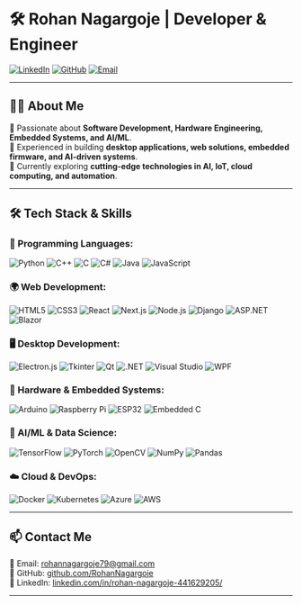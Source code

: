 # 🛠 **Rohan Nagargoje** | Developer & Engineer  

[![LinkedIn](https://img.shields.io/badge/LinkedIn-Connect-blue?style=flat&logo=linkedin)](https://www.linkedin.com/in/rohan-nagargoje-441629205/)  [![GitHub](https://img.shields.io/badge/GitHub-Profile-black?style=flat&logo=github)](https://github.com/RohanNagargoje)  [![Email](https://img.shields.io/badge/Email-Contact-red?style=flat&logo=gmail)](mailto:rohannagargoje79@gmail.com)  

---

## 👨‍💻 **About Me**  
🔹 Passionate about **Software Development, Hardware Engineering, Embedded Systems, and AI/ML**.  
🔹 Experienced in building **desktop applications, web solutions, embedded firmware, and AI-driven systems**.  
🔹 Currently exploring **cutting-edge technologies in AI, IoT, cloud computing, and automation**.  

---

## 🛠 **Tech Stack & Skills**  

### **🚀 Programming Languages:**  
![Python](https://img.shields.io/badge/Python-3776AB?style=flat&logo=python&logoColor=white) ![C++](https://img.shields.io/badge/C++-00599C?style=flat&logo=cplusplus&logoColor=white)  ![C](https://img.shields.io/badge/C-239120?style=flat&logo=c&logoColor=white)  ![C#](https://img.shields.io/badge/C%23-239120?style=flat&logo=csharp&logoColor=white)  ![Java](https://img.shields.io/badge/Java-007396?style=flat&logo=java&logoColor=white)  ![JavaScript](https://img.shields.io/badge/JavaScript-F7DF1E?style=flat&logo=javascript&logoColor=black)  

### **🌍 Web Development:**  
![HTML5](https://img.shields.io/badge/HTML5-E34F26?style=flat&logo=html5&logoColor=white)  ![CSS3](https://img.shields.io/badge/CSS3-1572B6?style=flat&logo=css3&logoColor=white)  ![React](https://img.shields.io/badge/React-61DAFB?style=flat&logo=react&logoColor=black)  ![Next.js](https://img.shields.io/badge/Next.js-000000?style=flat&logo=next.js&logoColor=white)  ![Node.js](https://img.shields.io/badge/Node.js-339933?style=flat&logo=node.js&logoColor=white)  ![Django](https://img.shields.io/badge/Django-092E20?style=flat&logo=django&logoColor=white)  ![ASP.NET](https://img.shields.io/badge/ASP.NET-512BD4?style=flat&logo=dotnet&logoColor=white)  ![Blazor](https://img.shields.io/badge/Blazor-512BD4?style=flat&logo=blazor&logoColor=white)  

### **🖥️ Desktop Development:**  
![Electron.js](https://img.shields.io/badge/Electron-47848F?style=flat&logo=electron&logoColor=white)  ![Tkinter](https://img.shields.io/badge/Tkinter-3776AB?style=flat&logo=python&logoColor=white)  ![Qt](https://img.shields.io/badge/Qt-41CD52?style=flat&logo=qt&logoColor=white)  ![.NET](https://img.shields.io/badge/.NET-512BD4?style=flat&logo=dotnet&logoColor=white) ![Visual Studio](https://img.shields.io/badge/Visual%20Studio-5C2D91?style=flat&logo=visualstudio&logoColor=white)  ![WPF](https://img.shields.io/badge/WPF-512BD4?style=flat&logo=windows&logoColor=white)  

### **🔧 Hardware & Embedded Systems:**  
![Arduino](https://img.shields.io/badge/Arduino-00979D?style=flat&logo=arduino&logoColor=white)  ![Raspberry Pi](https://img.shields.io/badge/Raspberry%20Pi-C51A4A?style=flat&logo=raspberry-pi&logoColor=white)  ![ESP32](https://img.shields.io/badge/ESP32-000000?style=flat&logo=espressif&logoColor=white)  ![Embedded C](https://img.shields.io/badge/Embedded%20C-00599C?style=flat)  

### **🤖 AI/ML & Data Science:**  
![TensorFlow](https://img.shields.io/badge/TensorFlow-FF6F00?style=flat&logo=tensorflow&logoColor=white)  ![PyTorch](https://img.shields.io/badge/PyTorch-EE4C2C?style=flat&logo=pytorch&logoColor=white)  ![OpenCV](https://img.shields.io/badge/OpenCV-5C3EE8?style=flat&logo=opencv&logoColor=white)  ![NumPy](https://img.shields.io/badge/NumPy-013243?style=flat&logo=numpy&logoColor=white)  ![Pandas](https://img.shields.io/badge/Pandas-150458?style=flat&logo=pandas&logoColor=white)  

### **☁️ Cloud & DevOps:**  
![Docker](https://img.shields.io/badge/Docker-2496ED?style=flat&logo=docker&logoColor=white)  ![Kubernetes](https://img.shields.io/badge/Kubernetes-326CE5?style=flat&logo=kubernetes&logoColor=white)  ![Azure](https://img.shields.io/badge/Microsoft%20Azure-0078D4?style=flat&logo=microsoft-azure&logoColor=white)  ![AWS](https://img.shields.io/badge/AWS-FF9900?style=flat&logo=amazonaws&logoColor=white)  

---

## 📫 **Contact Me**  
📧 Email: [rohannagargoje79@gmail.com](mailto:rohannagargoje79@gmail.com)  
🔗 GitHub: [github.com/RohanNagargoje](https://github.com/RohanNagargoje)  
🔗 LinkedIn: [linkedin.com/in/rohan-nagargoje-441629205/](https://www.linkedin.com/in/rohan-nagargoje-441629205/)  

---
